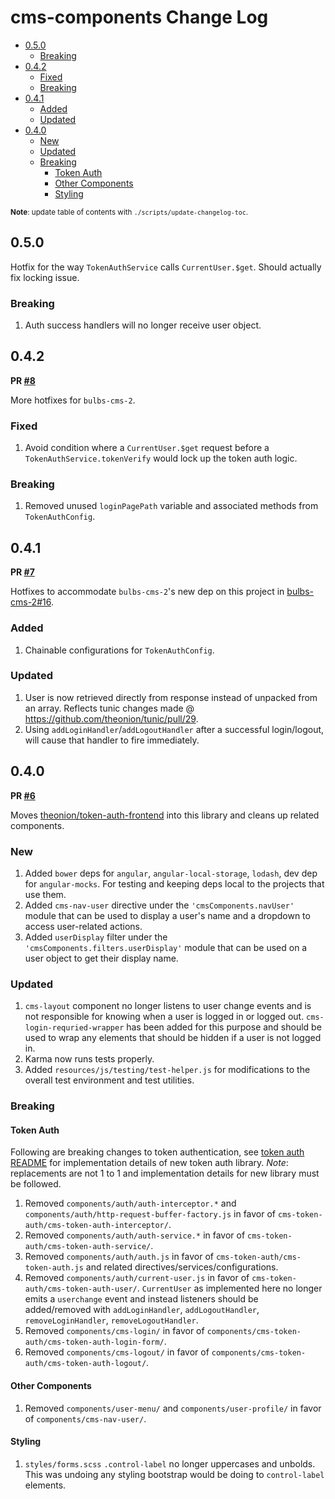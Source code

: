 # cms-components Change Log

<!-- markdown-toc -->

- [0.5.0](#050)
  * [Breaking](#breaking)
- [0.4.2](#042)
  * [Fixed](#fixed)
  * [Breaking](#breaking-1)
- [0.4.1](#041)
  * [Added](#added)
  * [Updated](#updated)
- [0.4.0](#040)
  * [New](#new)
  * [Updated](#updated-1)
  * [Breaking](#breaking-2)
    + [Token Auth](#token-auth)
    + [Other Components](#other-components)
    + [Styling](#styling)

<!-- markdown-toc-stop -->

<sub>**Note**: update table of contents with `./scripts/update-changelog-toc`.</sub>

## 0.5.0

Hotfix for the way `TokenAuthService` calls `CurrentUser.$get`. Should actually fix locking issue.

### Breaking

1. Auth success handlers will no longer receive user object.

## 0.4.2
**PR [#8](https://github.com/theonion/cms-components/pull/8)**

More hotfixes for `bulbs-cms-2`.

### Fixed

1. Avoid condition where a `CurrentUser.$get` request before a `TokenAuthService.tokenVerify` would lock up the token auth logic.

### Breaking

1. Removed unused `loginPagePath` variable and associated methods from `TokenAuthConfig`.

## 0.4.1
**PR [#7](https://github.com/theonion/cms-components/pull/7)**

Hotfixes to accommodate `bulbs-cms-2`'s new dep on this project in [bulbs-cms-2#16](https://github.com/theonion/bulbs-cms-2/pull/16).

### Added

1. Chainable configurations for `TokenAuthConfig`.

### Updated

1. User is now retrieved directly from response instead of unpacked from an array. Reflects tunic changes made @ https://github.com/theonion/tunic/pull/29.
1. Using `addLoginHandler`/`addLogoutHandler` after a successful login/logout, will cause that handler to fire immediately.

## 0.4.0
**PR [#6](https://github.com/theonion/cms-components/pull/6)**

Moves [theonion/token-auth-frontend](https://github.com/theonion/token-auth-frontend) into this library and cleans up related components.

### New

1. Added `bower` deps for `angular`, `angular-local-storage`, `lodash`, dev dep for `angular-mocks`. For testing and keeping deps local to the projects that use them.
1. Added `cms-nav-user` directive under the `'cmsComponents.navUser'` module that can be used to display a user's name and a dropdown to access user-related actions.
1. Added `userDisplay` filter under the `'cmsComponents.filters.userDisplay'` module that can be used on a user object to get their display name.

### Updated

1. `cms-layout` component no longer listens to user change events and is not responsible for knowing when a user is logged in or logged out. `cms-login-requried-wrapper` has been added for this purpose and should be used to wrap any elements that should be hidden if a user is not logged in.
1. Karma now runs tests properly.
1. Added `resources/js/testing/test-helper.js` for modifications to the overall test environment and test utilities.

### Breaking
#### Token Auth
Following are breaking changes to token authentication, see [token auth README](https://github.com/theonion/cms-components/blob/c0e841fe135b8dfc6c904226f30814f9b65f25c7/components/cms-token-auth/README.md) for implementation details of new token auth library. *Note*: replacements are not 1 to 1 and implementation details for new library must be followed.

1. Removed `components/auth/auth-interceptor.*` and `components/auth/http-request-buffer-factory.js`  in favor of `cms-token-auth/cms-token-auth-interceptor/`.
1. Removed `components/auth/auth-service.*` in favor of `cms-token-auth/cms-token-auth-service/`.
1. Removed `components/auth/auth.js` in favor of `cms-token-auth/cms-token-auth.js` and related directives/services/configurations.
1. Removed `components/auth/current-user.js` in favor of `cms-token-auth/cms-token-auth-user/`. `CurrentUser` as implemented here no longer emits a `userchange` event and instead listeners should be added/removed with `addLoginHandler`, `addLogoutHandler`, `removeLoginHandler`, `removeLogoutHandler`.
1. Removed `components/cms-login/` in favor of `components/cms-token-auth/cms-token-auth-login-form/`.
1. Removed `components/cms-logout/` in favor of `components/cms-token-auth/cms-token-auth-logout/`.

#### Other Components
1. Removed `components/user-menu/` and `components/user-profile/` in favor of `components/cms-nav-user/`.

#### Styling
1. `styles/forms.scss` `.control-label` no longer uppercases and unbolds. This was undoing any styling bootstrap would be doing to `control-label` elements.

